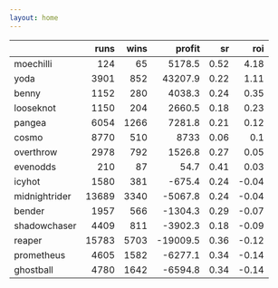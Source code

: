 ```yaml
---   
layout: home   
---   
```



|               |   runs |   wins |   profit |   sr |   roi |
|:--------------|-------:|-------:|---------:|-----:|------:|
| moechilli     |    124 |     65 |   5178.5 | 0.52 |  4.18 |
| yoda          |   3901 |    852 |  43207.9 | 0.22 |  1.11 |
| benny         |   1152 |    280 |   4038.3 | 0.24 |  0.35 |
| looseknot     |   1150 |    204 |   2660.5 | 0.18 |  0.23 |
| pangea        |   6054 |   1266 |   7281.8 | 0.21 |  0.12 |
| cosmo         |   8770 |    510 |   8733   | 0.06 |  0.1  |
| overthrow     |   2978 |    792 |   1526.8 | 0.27 |  0.05 |
| evenodds      |    210 |     87 |     54.7 | 0.41 |  0.03 |
| icyhot        |   1580 |    381 |   -675.4 | 0.24 | -0.04 |
| midnightrider |  13689 |   3340 |  -5067.8 | 0.24 | -0.04 |
| bender        |   1957 |    566 |  -1304.3 | 0.29 | -0.07 |
| shadowchaser  |   4409 |    811 |  -3902.3 | 0.18 | -0.09 |
| reaper        |  15783 |   5703 | -19009.5 | 0.36 | -0.12 |
| prometheus    |   4605 |   1582 |  -6277.1 | 0.34 | -0.14 |
| ghostball     |   4780 |   1642 |  -6594.8 | 0.34 | -0.14 |